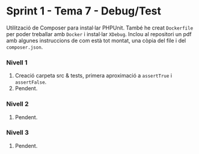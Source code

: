 # Sprint 1 - Tema 7 - Debug/Test
Utilització de Composer para instal·lar PHPUnit. També he creat `Dockerfile` per poder treballar amb `Docker` i instal·lar `XDebug`. Inclou al repositori un pdf amb algunes instruccions de com està tot montat, una còpia del file i del `composer.json`.

### Nivell 1
1) Creació carpeta src & tests, primera aproximació a `assertTrue` i `assertFalse`.
2) Pendent.

### Nivell 2
1) Pendent.

### Nivell 3
1) Pendent.